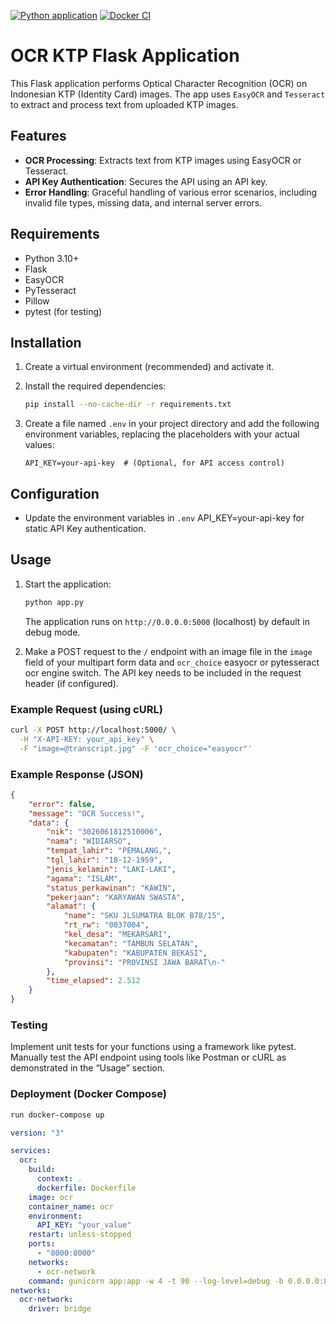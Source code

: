 [![Python application](https://github.com/arakattack/ocr-ktp/actions/workflows/python-app.yml/badge.svg)](https://github.com/arakattack/ocr-ktp/actions/workflows/python-app.yml) [![Docker CI](https://github.com/arakattack/ocr-ktp/actions/workflows/docker-image.yml/badge.svg)](https://github.com/arakattack/ocr-ktp/actions/workflows/docker-image.yml)
# OCR KTP Flask Application

This Flask application performs Optical Character Recognition (OCR) on Indonesian KTP (Identity Card) images. The app uses `EasyOCR` and `Tesseract` to extract and process text from uploaded KTP images.

## Features

- **OCR Processing**: Extracts text from KTP images using EasyOCR or Tesseract.
- **API Key Authentication**: Secures the API using an API key.
- **Error Handling**: Graceful handling of various error scenarios, including invalid file types, missing data, and internal server errors.

## Requirements

- Python 3.10+
- Flask
- EasyOCR
- PyTesseract
- Pillow
- pytest (for testing)
## Installation

1. Create a virtual environment (recommended) and activate it.

2. Install the required dependencies:

   ```bash
   pip install --no-cache-dir -r requirements.txt
   ```

3. Create a file named `.env` in your project directory and add the following environment variables, replacing the placeholders with your actual values:

   ```env
   API_KEY=your-api-key  # (Optional, for API access control)
   ```

## Configuration

- Update the environment variables in `.env` API_KEY=your-api-key for static API Key authentication.

## Usage

1. Start the application:

   ```bash
   python app.py
   ```

   The application runs on `http://0.0.0.0:5000` (localhost) by default in debug mode.

2. Make a POST request to the `/` endpoint with an image file in the `image` field of your multipart form data and `ocr_choice` easyocr or pytesseract ocr engine switch.  The API key needs to be included in the request header (if configured).

### Example Request (using cURL)

```bash
curl -X POST http://localhost:5000/ \
  -H "X-API-KEY: your_api_key" \
  -F "image=@transcript.jpg" -F 'ocr_choice="easyocr"'
```

### Example Response (JSON)

```json
{
    "error": false,
    "message": "OCR Success!",
    "data": {
        "nik": "3026061812510006",
        "nama": "WIDIARSO",
        "tempat_lahir": "PEMALANG,",
        "tgl_lahir": "18-12-1959",
        "jenis_kelamin": "LAKI-LAKI",
        "agama": "ISLAM",
        "status_perkawinan": "KAWIN",
        "pekerjaan": "KARYAWAN SWASTA",
        "alamat": {
            "name": "SKU JLSUMATRA BLOK B78/15",
            "rt_rw": "0037004",
            "kel_desa": "MEKARSARI",
            "kecamatan": "TAMBUN SELATAN",
            "kabupaten": "KABUPATEN BEKASI",
            "provinsi": "PROVINSI JAWA BARAT\n-"
        },
        "time_elapsed": 2.512
    }
}
```

### Testing

Implement unit tests for your functions using a framework like pytest.
Manually test the API endpoint using tools like Postman or cURL as demonstrated in the “Usage” section.

### Deployment (Docker Compose)

```bash
run docker-compose up
```

```yaml
version: "3"

services:
  ocr:
    build:
      context: .
      dockerfile: Dockerfile
    image: ocr
    container_name: ocr
    environment:
      API_KEY: "your_value"
    restart: unless-stopped
    ports:
      - "8000:8000"
    networks:
      - ocr-network
    command: gunicorn app:app -w 4 -t 90 --log-level=debug -b 0.0.0.0:8000 --reload --threads 2 --worker-class gevent --keep-alive 5 --timeout 60 --worker-connections 1000
networks:
  ocr-network:
    driver: bridge
```
